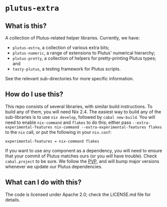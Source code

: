 # `plutus-extra`

## What is this?

A collection of Plutus-related helper libraries. Currently, we have:

* `plutus-extra`, a collection of various extra bits;
* `plutus-numeric`, a range of extensions to Plutus' numerical hierarchy;
* `plutus-pretty`, a collection of helpers for pretty-printing Plutus types; and
* `tasty-plutus`, a testing framework for Plutus scripts.

See the relevant sub-directories for more specific information.

## How do I use this?

This repo consists of several libraries, with similar build instructions. To
build any of them, you will need Nix 2.4. The easiest way to build any of the
sub-libraries is to use `nix develop`, followed by `cabal new-build`. You will
need to enable `nix-command` and `flakes` to do this; either pass
`--extra-experimental-features nix-command --extra-experimental-features flakes`
to the `nix` call, or put the following in your `nix.conf`:

```
experimental-features = nix-command flakes
```

If you want to use any component as a dependency, you will need to ensure that
your commit of Plutus matches ours (or you _will_ have trouble). Check
`cabal.project` to be sure. We follow the [PVP](https://pvp.haskell.org), and
will bump major versions whenever we update our Plutus dependencies.

## What can I do with this?

The code is licensed under Apache 2.0; check the LICENSE.md file for details.
